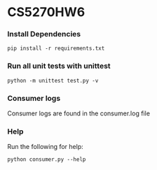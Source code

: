 # CS5270HW6

### Install Dependencies

```
pip install -r requirements.txt
```

### Run all unit tests with unittest
````
python -m unittest test.py -v
````

### Consumer logs
Consumer logs are found in the consumer.log file

### Help
Run the following for help:
```
python consumer.py --help
```